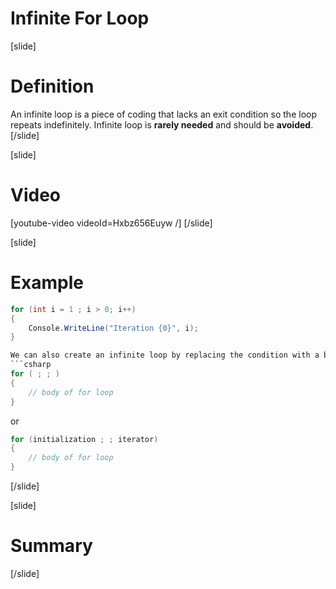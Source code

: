 # Infinite For Loop
[slide]
# Definition
An infinite loop is a piece of coding that lacks an exit condition so the loop repeats indefinitely. Infinite loop is **rarely needed** and should be **avoided**.
[/slide]

[slide]
# Video
[youtube-video videoId=Hxbz656Euyw /]
[/slide]

[slide]
# Example
```cs
for (int i = 1 ; i > 0; i++)
{
    Console.WriteLine("Iteration {0}", i);
}

We can also create an infinite loop by replacing the condition with a blank. For example:
```csharp
for ( ; ; )
{
	// body of for loop
}
```

or 

```csharp
for (initialization ; ; iterator)
{
	// body of for loop
}
```
[/slide]

[slide]
# Summary
[/slide]
